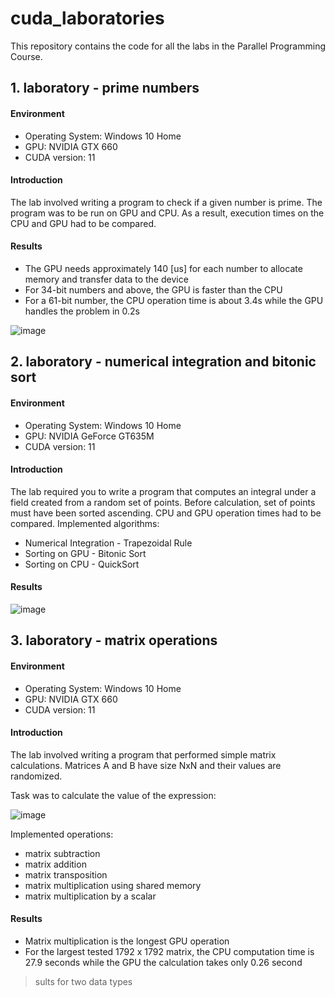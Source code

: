 # cuda_laboratories
This repository contains the code for all the labs in the Parallel Programming Course.

## 1. laboratory - prime numbers

#### Environment
 * Operating System: Windows 10 Home
 * GPU: NVIDIA GTX 660
 * CUDA version: 11

#### Introduction
The lab involved writing a program to check if a given number is prime. The program was to be run on GPU and CPU. As a result, execution times on the CPU and GPU had to be compared. 
#### Results
 - The GPU needs approximately 140 [us] for each number to allocate memory and transfer data to the device
 - For 34-bit numbers and above, the GPU is faster than the CPU 
 - For a 61-bit number, the CPU operation time is about 3.4s while the GPU handles the problem in 0.2s

![image](https://user-images.githubusercontent.com/61761700/154140565-a0d036e3-df5b-4831-aa4c-33a22a1432f7.png)


## 2. laboratory - numerical integration and bitonic sort

#### Environment
 * Operating System: Windows 10 Home
 * GPU: NVIDIA GeForce GT635M
 * CUDA version: 11

#### Introduction
The lab required you to write a program that computes an integral under a field created from a random set of points. Before calculation, set of points must have been sorted ascending. CPU and GPU operation times had to be compared.
Implemented algorithms:
 * Numerical Integration - Trapezoidal Rule
 * Sorting on GPU - Bitonic Sort
 * Sorting on CPU - QuickSort

#### Results

![image](https://user-images.githubusercontent.com/61761700/154142928-1c8d8ceb-4ebb-4baf-9a7e-4a3723a1bf6b.png)


## 3. laboratory - matrix operations

#### Environment
 * Operating System: Windows 10 Home
 * GPU: NVIDIA GTX 660
 * CUDA version: 11

#### Introduction
The lab involved writing a program that performed simple matrix calculations. Matrices A and B have size NxN and their values are randomized.

Task was to calculate the value of the expression:

![image](https://user-images.githubusercontent.com/61761700/154143596-99e152f0-34d2-49ce-984f-ac2862c67e6b.png)

Implemented operations:
* matrix subtraction
* matrix addition
* matrix transposition
* matrix multiplication using shared memory
* matrix multiplication by a scalar

#### Results
* Matrix multiplication is the longest GPU operation
* For the largest tested 1792 x 1792 matrix, the CPU computation time is 27.9 seconds while the GPU the calculation takes only 0.26 second
 

> sults for two data types

